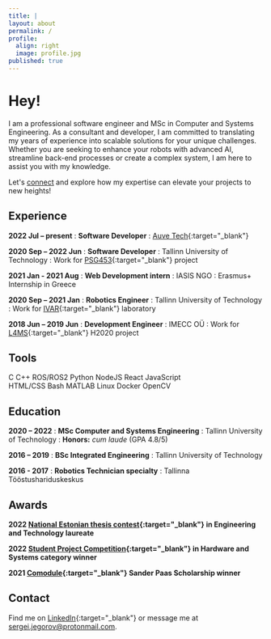 ```yaml
---
title: |
layout: about
permalink: /
profile:
  align: right
  image: profile.jpg
published: true
---
```

# Hey!

I am a professional software engineer and MSc in Computer and Systems Engineering.
As a consultant and developer, I am committed to translating my years of experience into scalable solutions for your unique challenges. Whether you are seeking to enhance your robots with advanced AI, streamline back-end processes or create a complex system, I am here to assist you with my knowledge.

Let's [connect](#contact) and explore how my expertise can elevate your projects to new heights!

## Experience

**2022 Jul – present**
:   **Software Developer** 
:   [Auve Tech](https://auve.tech/){:target="_blank"}

**2020 Sep – 2022 Jun**
:   **Software Developer** 
:   Tallinn University of Technology
:   Work for [PSG453](https://www.etis.ee/Portal/Projects/Display/72b66c74-e911-49c3-ac6a-6716f9e72ba5?lang=ENG){:target="_blank"} project

**2021 Jan - 2021 Aug**
:   **Web Development intern**
:   IASIS NGO
:   Erasmus+ Internship in Greece

**2020 Sep – 2021 Jan**
:   **Robotics Engineer** 
:   Tallinn University of Technology
:   Work for [IVAR](https://ivar.ttu.ee/){:target="_blank"} laboratory

**2018 Jun – 2019 Jun**
:   **Development Engineer**
:   IMECC OÜ
:   Work for [L4MS](http://www.l4ms.eu/content/l4ms-project-home){:target="_blank"} H2020 project

## Tools

<span class="label">C</span>
<span class="label">C++</span>
<span class="label">ROS/ROS2</span>
<span class="label">Python</span>
<span class="label">NodeJS</span>
<span class="label">React</span>
<span class="label">JavaScript</span>
<br>
<span class="label">HTML/CSS</span>
<span class="label">Bash</span>
<span class="label">MATLAB</span>
<span class="label">Linux</span>
<span class="label">Docker</span>
<span class="label">OpenCV</span>


## Education 

**2020 – 2022**
:   **MSc Computer and Systems Engineering**
:       Tallinn University of Technology
:       **Honors:** *cum laude* (GPA 4.8/5)

**2016 – 2019**
:   **BSc Integrated Engineering**
:       Tallinn University of Technology

**2016 - 2017**
:   **Robotics Technician specialty**
:       Tallinna Tööstushariduskeskus

## Awards

**2022 [National Estonian thesis contest](https://etag.ee/en/activities/contests/the-national-student-research-competition/){:target="_blank"} in Engineering and Technology laureate**

**2022 [Student Project Competition](https://taltech.ee/en/itinnovationfestival){:target="_blank"} in Hardware and Systems category winner**

**2021 [Comodule](https://comodule.com/){:target="_blank"} Sander Paas Scholarship winner**

## Contact

Find me on [LinkedIn](https://linkedin.com/in/sejego){:target="_blank"} or message me at <sergei.jegorov@protonmail.com>.
